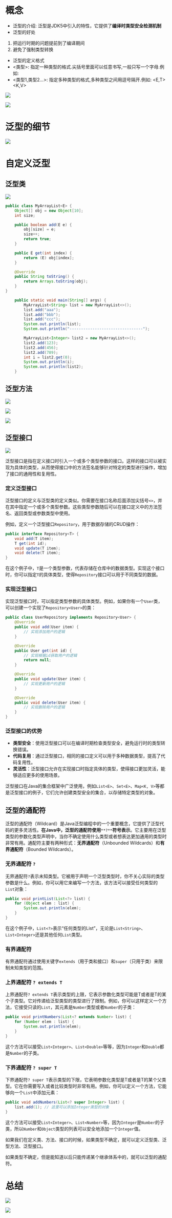 # 概念

- 泛型的介绍: 泛型是JDK5中引入的特性，它提供了**编译时类型安全检测机制**
- 泛型的好处

1. 把运行时期的问题提前到了编译期间
2. 避免了强制类型转换

- 泛型的定义格式
- <类型>: 指定一种类型的格式.尖括号里面可以任意书写,一般只写一个字母.例如:
- <类型1,类型2…>: 指定多种类型的格式,多种类型之间用逗号隔开.例如: <E,T> <K,V>

[![](https://cdn.nlark.com/yuque/0/2024/png/38953059/1710574970946-c707ca7f-48de-4bb0-aa33-ae96af3bd1af.png)](https://cdn.nlark.com/yuque/0/2024/png/38953059/1710574970946-c707ca7f-48de-4bb0-aa33-ae96af3bd1af.png)

[![](https://cdn.nlark.com/yuque/0/2024/png/38953059/1710574997872-8893037f-3ff2-424b-91f7-f75fc8eb6bc4.png)](https://cdn.nlark.com/yuque/0/2024/png/38953059/1710574997872-8893037f-3ff2-424b-91f7-f75fc8eb6bc4.png)

# 泛型的细节

[![](https://cdn.nlark.com/yuque/0/2024/png/38953059/1710624758913-6f55a6b8-e27a-4663-b3ec-1f0274bdf7cf.png)](https://cdn.nlark.com/yuque/0/2024/png/38953059/1710624758913-6f55a6b8-e27a-4663-b3ec-1f0274bdf7cf.png)

# 自定义泛型

## 泛型类

[![](https://cdn.nlark.com/yuque/0/2024/png/38953059/1710624917802-6d6645e2-0c1b-4c91-a39c-4a16e7a4f28f.png)](https://cdn.nlark.com/yuque/0/2024/png/38953059/1710624917802-6d6645e2-0c1b-4c91-a39c-4a16e7a4f28f.png)

```Java
public class MyArrayList<E> {
    Object[] obj = new Object[10];
    int size;

    public boolean add(E e) {
        obj[size] = e;
        size++;
        return true;
    }

    public E get(int index) {
        return (E) obj[index];
    }

    @Override
    public String toString() {
        return Arrays.toString(obj);
    }
}
```

```Java
    public static void main(String[] args) {
        MyArrayList<String> list = new MyArrayList<>();
        list.add("aaa");
        list.add("bbb");
        list.add("ccc");
        System.out.println(list);
        System.out.println("--------------------------------");

        MyArrayList<Integer> list2 = new MyArrayList<>();
        list2.add(123);
        list2.add(456);
        list2.add(789);
        int i = list2.get(0);
        System.out.println(i);
        System.out.println(list2);
    }
```

## 泛型方法

[![](https://cdn.nlark.com/yuque/0/2024/png/38953059/1710626111339-8fe1391f-6fa8-45d6-a5bb-d424ca047304.png)](https://cdn.nlark.com/yuque/0/2024/png/38953059/1710626111339-8fe1391f-6fa8-45d6-a5bb-d424ca047304.png)

[![](https://cdn.nlark.com/yuque/0/2024/png/38953059/1710626186805-b7cf97a2-3a64-46d8-b05c-a377f02fb81d.png)](https://cdn.nlark.com/yuque/0/2024/png/38953059/1710626186805-b7cf97a2-3a64-46d8-b05c-a377f02fb81d.png)

[![](https://cdn.nlark.com/yuque/0/2024/png/38953059/1710626259636-b5355f47-d551-49ab-8cc6-e2b5497cf2e7.png)](https://cdn.nlark.com/yuque/0/2024/png/38953059/1710626259636-b5355f47-d551-49ab-8cc6-e2b5497cf2e7.png)

## 泛型接口

[![](https://cdn.nlark.com/yuque/0/2024/png/38953059/1710627948936-f7a621c3-1c54-4e0e-bdb8-fede75a0fb98.png)](https://cdn.nlark.com/yuque/0/2024/png/38953059/1710627948936-f7a621c3-1c54-4e0e-bdb8-fede75a0fb98.png)

泛型接口是指在定义接口时引入一个或多个类型参数的接口。这样的接口可以被实现为具体的类型，从而使得接口中的方法签名能够针对特定的类型进行操作，增加了接口的通用性和复用性。

### 定义泛型接口

泛型接口的定义与泛型类的定义类似。你需要在接口名称后面添加尖括号`<>`，并在其中指定一个或多个类型参数。这些类型参数随后可以在接口定义中的方法签名、返回类型或参数类型中使用。

例如，定义一个泛型接口`Repository`，用于数据存储的CRUD操作：

```Java
public interface Repository<T> {
    void add(T item);
    T get(int id);
    void update(T item);
    void delete(T item);
}
```

在这个例子中，`T`是一个类型参数，代表存储在仓库中的数据类型。实现这个接口时，你可以指定`T`的具体类型，使得`Repository`接口可以用于不同类型的数据。

### 实现泛型接口

实现泛型接口时，可以指定类型参数的具体类型。例如，如果你有一个`User`类，可以创建一个实现了`Repository<User>`的类：

```Java
public class UserRepository implements Repository<User> {
    @Override
    public void add(User item) {
        // 实现添加用户的逻辑
    }

    @Override
    public User get(int id) {
        // 实现根据id获取用户的逻辑
        return null;
    }

    @Override
    public void update(User item) {
        // 实现更新用户的逻辑
    }

    @Override
    public void delete(User item) {
        // 实现删除用户的逻辑
    }
}
```

### 泛型接口的优势

- **类型安全**：使用泛型接口可以在编译时期检查类型安全，避免运行时的类型转换错误。
- **代码复用**：通过泛型接口，相同的接口定义可以用于多种数据类型，提高了代码复用性。
- **灵活性**：泛型接口允许在实现接口时指定具体的类型，使得接口更加灵活，能够适应更多的使用场景。

泛型接口在Java的集合框架中广泛使用，例如`List<E>`、`Set<E>`、`Map<K, V>`等都是泛型接口的例子，它们允许创建类型安全的集合，以存储特定类型的对象。

## 泛型的通配符

泛型的通配符（Wildcard）是Java泛型编程中的一个重要概念，它提供了泛型代码的更多灵活性。**在Java中，泛型的通配符使用**`**?**`**符号表示**。它主要用在泛型类型的参数化类型声明中，当你不确定使用什么类型或者想表达更加通用的类型时非常有用。通配符主要有两种形式：**无界通配符**（Unbounded Wildcards）和**有界通配符**（Bounded Wildcards）。

### 无界通配符 `?`

无界通配符`?`表示未知类型。它被用于声明一个泛型类型时，你不关心实际的类型参数是什么。例如，你可以用它来编写一个方法，该方法可以接受任何类型的`List`对象：

```Java
public void printList(List<?> list) {
    for (Object elem : list) {
        System.out.println(elem);
    }
}
```

在这个例子中，`List<?>`表示“任何类型的List”，无论是`List<String>`、`List<Integer>`还是其他任何`List`类型。

### 有界通配符

有界通配符通过使用关键字`extends`（用于类和接口）和`super`（只用于类）来限制未知类型的范围。

### 上界通配符 `? extends T`

上界通配符`? extends T`表示类型的上限，它表示参数化类型可能是T或者是T的某个子类型。它对传递给泛型类型的类型进行了限制。例如，你可以这样定义一个方法，它接受只读的`List`，其元素是`Number`类型或者`Number`的子类：

```Java
public void printNumbers(List<? extends Number> list) {
    for (Number elem : list) {
        System.out.println(elem);
    }
}
```

这个方法可以接受`List<Integer>`、`List<Double>`等等，因为`Integer`和`Double`都是`Number`的子类。

### 下界通配符 `? super T`

下界通配符`? super T`表示类型的下限，它表明参数化类型是T或者是T的某个父类型。它在你需要写入或者比较类型时非常有用。例如，你可以定义一个方法，它能够向一个`List`中添加元素：

```Java
public void addNumbers(List<? super Integer> list) {
    list.add(1); // 这里可以添加Integer类型的对象
}
```

这个方法可以接受`List<Integer>`、`List<Number>`等，因为`Integer`是`Number`的子类，所以`Number`和`Object`类型的列表可以安全地添加一个`Integer`值。

如果我们在定义类、方法、接口的时候，如果类型不确定，就可以定义泛型类、泛型方法、泛型接口。

如果类型不确定，但是能知道以后只能传递某个继承体系中的，就可以泛型的通配符。

# 总结

[![](https://cdn.nlark.com/yuque/0/2024/png/38953059/1710637162220-8b054399-974d-449d-b318-f5a335a554d0.png)](https://cdn.nlark.com/yuque/0/2024/png/38953059/1710637162220-8b054399-974d-449d-b318-f5a335a554d0.png)

[![](https://cdn.nlark.com/yuque/0/2024/png/38953059/1710637349348-0da4d329-881a-451c-a62b-2f4f4844f00d.png)](https://cdn.nlark.com/yuque/0/2024/png/38953059/1710637349348-0da4d329-881a-451c-a62b-2f4f4844f00d.png)